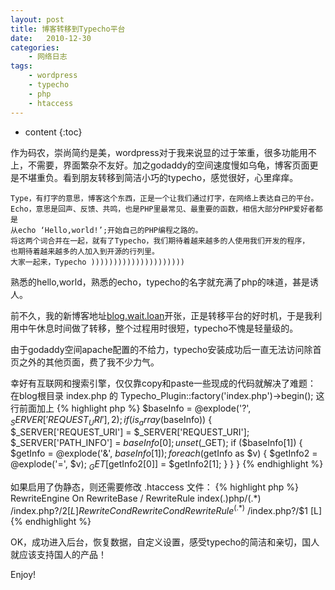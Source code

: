 ```yaml
---
layout: post
title: 博客转移到Typecho平台
date:   2010-12-30
categories:
    - 网络日志
tags:
    - wordpress
    - typecho
    - php
    - htaccess
---
```


* content
{:toc}


作为码农，崇尚简约是美，wordpress对于我来说显的过于笨重，很多功能用不上，不需要，界面繁杂不友好。加之godaddy的空间速度慢如乌龟，博客页面更是不堪重负。看到朋友转移到简洁小巧的typecho，感觉很好，心里痒痒。


<!--more-->


    Type，有打字的意思，博客这个东西，正是一个让我们通过打字，在网络上表达自己的平台。
    Echo，意思是回声、反馈、共鸣，也是PHP里最常见、最重要的函数，相信大部分PHP爱好者都是
    从echo ‘Hello,world!’;开始自己的PHP编程之路的。
    将这两个词合并在一起，就有了Typecho，我们期待着越来越多的人使用我们开发的程序，
    也期待着越来越多的人加入到开源的行列里。
    大家一起来，Typecho )))))))))))))))))))))

熟悉的hello,world，熟悉的echo，typecho的名字就充满了php的味道，甚是诱人。

前不久，我的新博客地址<a href="https://blog.wait.loan">blog.wait.loan</a>开张，正是转移平台的好时机，于是我利用中午休息时间做了转移，整个过程用时很短，typecho不愧是轻量级的。

由于godaddy空间apache配置的不给力，typecho安装成功后一直无法访问除首页之外的其他页面，费了我不少力气。

幸好有互联网和搜索引擎，仅仅靠copy和paste一些现成的代码就解决了难题：
在blog根目录 index.php 的 Typecho_Plugin::factory('index.php')->begin(); 这行前面加上
{% highlight php %}
$baseInfo = @explode('?', $_SERVER['REQUEST_URI'], 2);
if (is_array($baseInfo))
{
        $_SERVER['REQUEST_URI'] = $_SERVER['REQUEST_URI'];
        $_SERVER['PATH_INFO'] = $baseInfo[0];
        unset($_GET);
        if ($baseInfo[1])
        {
                $getInfo = @explode('&', $baseInfo[1]);
                foreach ($getInfo as $v)
                {
                        $getInfo2 = @explode('=', $v);
                        $_GET[$getInfo2[0]] = $getInfo2[1];
                }
        }
}
{% endhighlight %}

如果启用了伪静态，则还需要修改 .htaccess 文件：
{% highlight php %}
RewriteEngine On
RewriteBase /
RewriteRule index(\.)php/(.*) /index.php?/$2 [L]
RewriteCond %{REQUEST_FILENAME} !-f
RewriteCond %{REQUEST_FILENAME} !-d
RewriteRule ^(.*)$ /index.php?/$1 [L]
{% endhighlight %}


OK，成功进入后台，恢复数据，自定义设置，感受typecho的简洁和亲切，国人就应该支持国人的产品！

Enjoy!
